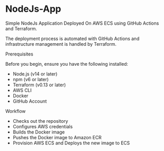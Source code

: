 # NodeJs-App
Simple NodeJs Application Deployed On AWS ECS using GitHub Actions and Terraform.

 The deployment process is automated with GitHub Actions and infrastructure management is handled by Terraform.


Prerequisites

Before you begin, ensure you have the following installed:

   - Node.js (v14 or later)
   - npm (v6 or later)
   - Terraform (v0.13 or later)
   - AWS CLI
   - Docker
   - GitHub Account

Workflow
   - Checks out the repository
   - Configures AWS credentials
   - Builds the Docker image
   - Pushes the Docker image to Amazon ECR
   - Provision AWS ECS and Deploys the new image to ECS
   
